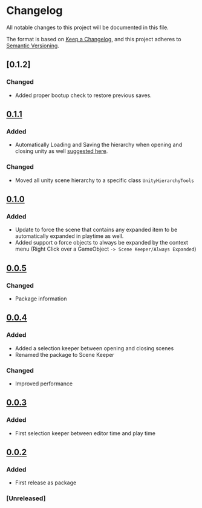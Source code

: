 # Changelog
All notable changes to this project will be documented in this file.

The format is based on [Keep a Changelog](https://keepachangelog.com/en/1.0.0/),
and this project adheres to [Semantic Versioning](https://semver.org/spec/v2.0.0.html).

## [0.1.2]
### Changed
- Added proper bootup check to restore previous saves.

## [0.1.1]
### Added
 - Automatically Loading and Saving the hierarchy when opening and closing unity as well [suggested here](https://github.com/brunomikoski/SceneKeeper/issues/6).

### Changed
 - Moved all unity scene hierarchy to a specific class `UnityHierarchyTools`

## [0.1.0]
### Added
 - Update to force the scene that contains any expanded item to be automatically expanded in playtime as well.
 - Added support o force objects to always be expanded by the context menu (Right Click over a GameObject `-> Scene Keeper/Always Expanded`)

## [0.0.5]
### Changed
 - Package information

## [0.0.4]
### Added
 - Added a selection keeper between opening and closing scenes
 - Renamed the package to Scene Keeper
### Changed
 - Improved performance

## [0.0.3]
### Added
 - First selection keeper between editor time and play time

## [0.0.2]
### Added 
 - First release as package 

### [Unreleased]


[0.1.1]: https://github.com/brunomikoski/SceneKeeper/releases/tag/v0.1.1
[0.1.0]: https://github.com/brunomikoski/SceneKeeper/releases/tag/v0.1.0
[0.0.5]: https://github.com/brunomikoski/SceneKeeper/releases/tag/v0.0.5
[0.0.4]: https://github.com/brunomikoski/SceneKeeper/releases/tag/v0.0.4
[0.0.3]: https://github.com/brunomikoski/SceneKeeper/releases/tag/v0.0.3
[0.0.2]: https://github.com/brunomikoski/SceneKeeper/releases/tag/v0.0.2


